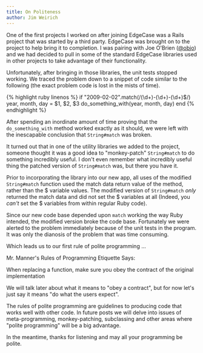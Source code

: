 ```yaml
---
title: On Politeness
author: Jim Weirich
---
```


One of the first projects I worked on after joining EdgeCase was a
Rails project that was started by a third party.  EdgeCase was brought
on to the project to help bring it to completion.  I was pairing with
Joe O'Brien ([@objo](http://twitter.com/objo)) and we had decided to
pull in some of the standard EdgeCase libraries used in other projects
to take advantage of their functionality.

Unfortunately, after bringing in those libraries, the unit tests
stopped working.  We traced the problem down to a snippet of code
similar to the following (the exact problem code is lost in the mists
of time).

<div class="boxed">
{% highlight ruby linenos %}
if "2009-02-02".match(/(\d+)-(\d+)-(\d+)$/)
  year, month, day = $1, $2, $3
  do_something_with(year, month, day)
end
{% endhighlight %}
</div>

After spending an inordinate amount of time proving that the
`do_something_with` method worked exactly as it should, we were left
with the inescapable conclusion that `String#match` was broken.

It turned out that in one of the utility libraries we added to the
project, someone thought it was a good idea to "monkey-patch"
`String#match` to do something incredibly useful.  I don't even
remember what incredibly useful thing the patched version of
`String#match` was, but there you have it.

Prior to incorporating the library into our new app, all uses of the
modified `String#match` function used the match data return value of
the method, rather than the $ variable values.  The modified version
of `String#match` _only_ returned the match data and did not set the $
variables at all (Indeed, you _can't_ set the $ variables from within
regular Ruby code).

Since our new code base depended upon `match` working the way Ruby
intended, the modified version broke the code base.  Fortunately we
were alerted to the problem immediately because of the unit tests in
the program.  It was only the dianosis of the problem that was time
consuming.

Which leads us to our first rule of polite programming ...

<div class="rule">
<div class="title">Mr. Manner's Rules of Programming Etiquette Says:</div>

<p>When replacing a function, make sure you obey the contract of the
original implementation</p>
</div>

We will talk later about what it means to "obey a contract", but for
now let's just say it means "do what the users expect".

The rules of polite programming are guidelines to producing code that
works well with other code.  In future posts we will delve into issues
of meta-programming, monkey-patching, subclassing and other areas
where "polite programming" will be a big advantage.

In the meantime, thanks for listening and may all your programming be
polite.
